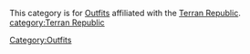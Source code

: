 This category is for [Outfits](/Outfit "wikilink") affiliated with the
[Terran Republic](/Terran_Republic "wikilink"). [category:Terran
Republic](/category:Terran_Republic "wikilink")

[Category:Outfits](/Category:Outfits "wikilink")
